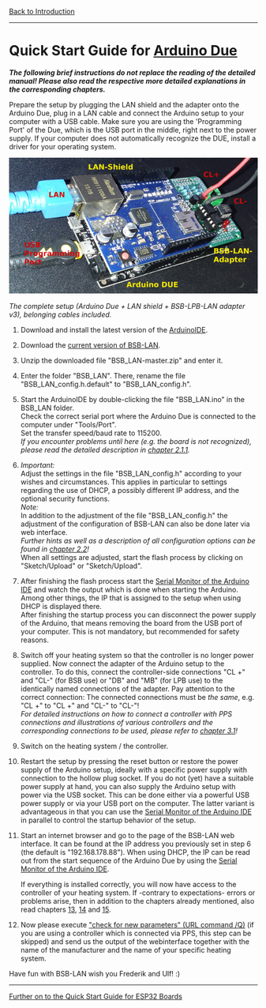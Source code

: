 [Back to Introduction](index2.md)  

   
---   
       
# Quick Start Guide for [Arduino Due](chap01.md#12-arduino-due)  
***The following brief instructions do not replace the reading of the detailed manual!
Please also read the respective more detailed explanations in the corresponding chapters.***
   
Prepare the setup by plugging the LAN shield and the adapter onto the Arduino Due, plug in a LAN cable and connect the Arduino setup to your computer with a USB cable. Make sure you are using the 'Programming Port' of the Due, which is the USB port in the middle, right next to the power supply. If your computer does not automatically recognize the DUE, install a driver for your operating system.  
  
   <img src="https://raw.githubusercontent.com/1coderookie/BSB-LPB-LAN_EN/master/docs/pics/HW-Setup.jpg">
    
   *The complete setup (Arduino Due + LAN shield + BSB-LPB-LAN adapter v3), belonging cables included.*      
  
1. Download and install the latest version of the [ArduinoIDE](https://www.arduino.cc/en/Main/Software).  

2. Download the [current version of BSB-LAN](https://github.com/fredlcore/bsb_lan/archive/master.zip).  

3. Unzip the downloaded file "BSB_LAN-master.zip" and enter it.  

4. Enter the folder "BSB_LAN". There, rename the file "BSB_LAN_config.h.default" to "BSB_LAN_config.h".  

5. Start the ArduinoIDE by double-clicking the file "BSB_LAN.ino" in the BSB_LAN folder.  
Check the correct serial port where the Arduino Due is connected to the computer under "Tools/Port".  
Set the transfer speed/baud rate to 115200.  
*If you encounter problems until here (e.g. the board is not recognized), please read the detailed description in [chapter 2.1.1](chap02.md#211-installation-onto-the-due).*  

6. *Important:*  
Adjust the settings in the file "BSB_LAN_config.h" according to your wishes and circumstances. This applies in particular to settings regarding the use of DHCP, a possibly different IP address, and the optional security functions.  
*Note:*  
In addition to the adjustment of the file "BSB_LAN_config.h" the adjustment of the configuration of BSB-LAN can also be done later via web interface.  
*Further hints as well as a description of all configuration options can be found in [chapter 2.2](chap02.md#22-configuration)!*  
When all settings are adjusted, start the flash process by clicking on "Sketch/Upload" or "Sketch/Upload".  
  
7. After finishing the flash process start the [Serial Monitor of the Arduino IDE](chap12.md#122-serial-monitor) and watch the output which is done when starting the Arduino. Among other things, the IP that is assigned to the setup when using DHCP is displayed there.  
After finishing the startup process you can disconnect the power supply of the Arduino, that means  removing the board from the USB port of your computer. This is not mandatory, but recommended for safety reasons.  
  
8. Switch off your heating system so that the controller is no longer power supplied. Now connect the adapter of the Arduino setup to the controller. To do this, connect the controller-side connections "CL +" and "CL-" (for BSB use) or "DB" and "MB" (for LPB use) to the identically named connections of the adapter. Pay attention to the correct connection: The connected connections must be *the same*, e.g. "CL +" to "CL +" and "CL-" to "CL-"!  
*For detailed instructions on how to connect a controller with PPS connections and illustrations of various controllers and the corresponding connections to be used, please refer to [chapter 3.1](chap03.md#31-connecting-the-adapter)!*  

9. Switch on the heating system / the controller.

10. Restart the setup by pressing the reset button or restore the power supply of the Arduino setup, ideally with a specific power supply with connection to the hollow plug socket. If you do not (yet) have a suitable power supply at hand, you can also supply the Arduino setup with power via the USB socket. This can be done either via a powerful USB power supply or via your USB port on the computer. The latter variant is advantageous in that you can use the [Serial Monitor of the Arduino IDE](chap12.md#122-serial-monitor) in parallel to control the startup behavior of the setup.  

11. Start an internet browser and go to the page of the BSB-LAN web interface. It can be found at the IP address you previously set in step 6 (the default is "192.168.178.88"). When using DHCP, the IP can be read out from the start sequence of the Arduino Due by using the [Serial Monitor of the Arduino IDE](chap12.md#122-serial-monitor).  

    If everything is installed correctly, you will now have access to the controller of your heating system. If -contrary to expectations- errors or problems arise, then in addition to the chapters already mentioned, also read chapters [13](chap13.md), [14](chap14.md) and [15](chap15.md).  
  
12. Now please execute ["check for new parameters" (URL command /Q)](chap03.md#33-checking-for-non-released-controller-specific-command-ids) (if you are using a controller which is connected via PPS, this step can be skipped) and send us the output of the webinterface together with the name of the manufacturer and the name of your specific heating system.   

Have fun with BSB-LAN wish you Frederik and Ulf! :)  
      
---  

[Further on to the Quick Start Guide for ESP32 Boards](QSG_ESP32.md)      

